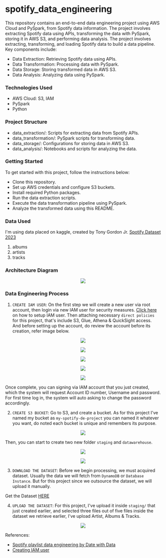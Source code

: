 # spotify_data_engineering
This repository contains an end-to-end data engineering project using AWS Cloud and PySpark, from Spotify data information. The project involves extracting Spotify data using APIs, transforming the data with PySpark, storing it in AWS S3, and performing data analysis. The project involves extracting, transforming, and loading Spotify data to build a data pipeline. Key components include:

- Data Extraction: Retrieving Spotify data using APIs.
- Data Transformation: Processing data with PySpark.
- Data Storage: Storing transformed data in AWS S3.
- Data Analysis: Analyzing data using PySpark.

### Technologies Used
- AWS Cloud: S3, IAM
- PySpark
- Python

### Project Structure
- data_extraction/: Scripts for extracting data from Spotify APIs.
- data_transformation/: PySpark scripts for transforming data.
- data_storage/: Configurations for storing data in AWS S3.
- data_analysis/: Notebooks and scripts for analyzing the data.

### Getting Started
To get started with this project, follow the instructions below:

- Clone this repository.
- Set up AWS credentials and configure S3 buckets.
- Install required Python packages.
- Run the data extraction scripts.
- Execute the data transformation pipeline using PySpark.
- Analyze the transformed data using this README.

### Data Used
I'm using data placed on kaggle, created by Tony Gordon Jr. [Spotify Dataset 2023](https://www.kaggle.com/datasets/tonygordonjr/spotify-dataset-2023)

1. albums
2. artists
3. tracks

### Architecture Diagram

<p align='center'><img src="img/architecture.png"></p>

### Data Engineering Process

1. `CREATE IAM USER`: On the first step we will create a new user via root account, then login via new IAM user for security measures. [Click here](https://www.youtube.com/watch?v=ubrE4xq9_9c) on how to setup IAM user. Then attaching necessary `direct policies` for this project, that's include S3, Glue, Athena & QuickSight access. And before setting up the account, do review the account before its creation, refer image below.

<p align="center"><img src=img/s3-access.png></p>
<p align="center"><img src=img/glue-access.png></p>
<p align="center"><img src=img/athena-access.png></p>
<p align="center"><img src=img/quicksight-access.png></p>
<p align="center"><img src=img/review-IAM.png></p>

Once complete, you can signing via IAM account that you just created, which the system will request Account ID number, Username and password. For first time log in, the system will auto asking to change the password accordingly.

2. `CREATE S3 BUCKET`: Go to S3, and create a bucket. As for this project I've named my bucket as `my-spotify-de-project` you can named it whatever you want, do noted each bucket is unique and remembers its purpose.

<p align="center"><img src=img/s3-bucket.png></p>

Then, you can start to create two new folder `staging` and `datawarehouse`.

<p align="center"><img src=img/create-folder.png></p>
<p align="center"><img src=img/create-folder-02.png></p>

3. `DOWNLOAD THE DATASET`: Before we begin processing, we must acquired dataset. Usually the data we will fetch from `DynamoDB` or `Database Instance`. But for this project since we outsource the dataset, we will upload it manually.

Get the Dataset [HERE](https://www.kaggle.com/datasets/tonygordonjr/spotify-dataset-2023)

4. `UPLOAD THE DATASET`: For this project, I've upload it inside `staging/` that just created earlier, and selected three files out of five files inside the dataset we retrieve earlier, I've upload Artist, Albums & Tracks. 

<p align="center"><img src=img/upload-success.png></p>





































References:
-  [Spotify playlist data engineering by Date with Data](https://www.youtube.com/watch?v=yIc5a7C8aHs)
-  [Creating IAM user](https://www.youtube.com/watch?v=ubrE4xq9_9c)
